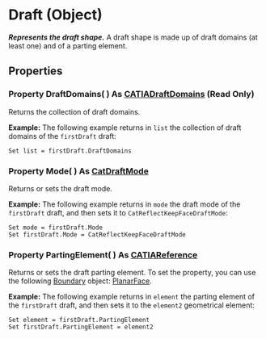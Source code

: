 # Draft (Object)

**_Represents the draft shape._**
A draft shape is made up of draft domains (at least one) and of a parting element.

## Properties

### Property **DraftDomains**( ) As [CATIADraftDomains](../PartInterfaces/interface_DraftDomains_30834.md) (Read Only)

Returns the collection of draft domains.

**Example:**     The following example returns in `list` the collection of draft domains of the `firstDraft` draft:

```VBScript
Set list = firstDraft.DraftDomains

```

### Property **Mode**( ) As [CatDraftMode](../PartInterfaces/enum_CatDraftMode_29572.md)

Returns or sets the draft mode.

**Example:**     The following example returns in `mode` the draft mode of the `firstDraft` draft, and then sets it to `CatReflectKeepFaceDraftMode`:

```VBScript
Set mode = firstDraft.Mode
Set firstDraft.Mode = CatReflectKeepFaceDraftMode

```

### Property **PartingElement**( ) As [CATIAReference](../InfInterfaces/interface_Reference_17481.md)

Returns or sets the draft parting element.
To set the property, you can use the following [Boundary](../MecModInterfaces/interface_Boundary_14542.md) object: [PlanarFace](../MecModInterfaces/interface_PlanarFace_20456.md).

**Example:**     The following example returns in `element` the parting element of the `firstDraft` draft, and then sets it to the `element2` geometrical element:

```VBScript
Set element = firstDraft.PartingElement
Set firstDraft.PartingElement = element2

```